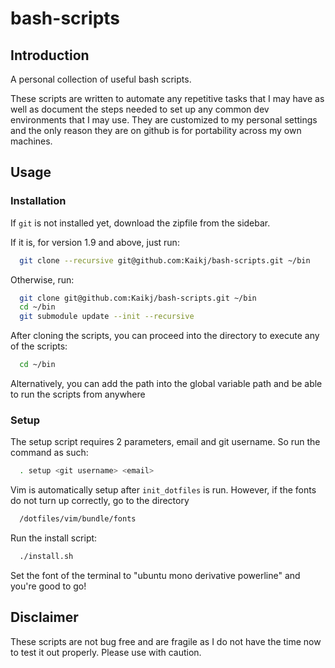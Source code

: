 bash-scripts
============

## Introduction

A personal collection of useful bash scripts.

These scripts are written to automate any repetitive tasks that I may have as well as document the steps needed to set up any common dev environments that I may use. They are customized to my personal settings and the only reason they are on github is for portability across my own machines.

## Usage

### Installation

If `git` is not installed yet, download the zipfile from the sidebar.

If it is, for version 1.9 and above, just run:

```bash
  git clone --recursive git@github.com:Kaikj/bash-scripts.git ~/bin
```

Otherwise, run:

```bash
  git clone git@github.com:Kaikj/bash-scripts.git ~/bin
  cd ~/bin
  git submodule update --init --recursive
```
  
After cloning the scripts, you can proceed into the directory to execute any of the scripts:

```bash
  cd ~/bin
```

Alternatively, you can add the path into the global variable path and be able to run the scripts from anywhere

### Setup

The setup script requires 2 parameters, email and git username. So run the command as such:

```bash
  . setup <git username> <email>
```

Vim is automatically setup after `init_dotfiles` is run. However, if the fonts do not turn up correctly, go to the directory

```bash
  /dotfiles/vim/bundle/fonts
```

Run the install script:

```bash
  ./install.sh
```

Set the font of the terminal to "ubuntu mono derivative powerline" and you're good to go!

## Disclaimer
These scripts are not bug free and are fragile as I do not have the time now to test it out properly. Please use with caution.
